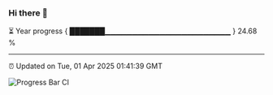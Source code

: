 ### Hi there 👋

⏳ Year progress { ███████▁▁▁▁▁▁▁▁▁▁▁▁▁▁▁▁▁▁▁▁▁▁▁ } 24.68 %

---

⏰ Updated on Tue, 01 Apr 2025 01:41:39 GMT

![Progress Bar CI](https://github.com/liununu/liununu/workflows/Progress%20Bar%20CI/badge.svg)
